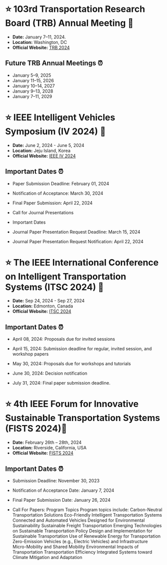 # :star: 103rd Transportation Research Board (TRB) Annual Meeting 🚗

- **Date:**  January 7–11, 2024. 
- **Location:** Washington, DC
- **Official Website:** [TRB 2024](https://www.trb.org/AnnualMeeting/AnnualMeeting.aspx)

## Future TRB Annual Meetings ⏰

- January 5–9, 2025
- January 11–15, 2026
- January 10–14, 2027
- January 9–13, 2028
- January 7–11, 2029




# :star: IEEE Intelligent Vehicles Symposium (IV 2024) 🚗

- **Date:** June 2, 2024 - June 5, 2024
- **Location:** Jeju Island, Korea
- **Official Website:** [IEEE IV 2024](https://ieee-iv.org/2024/)

## Important Dates ⏰

- Paper Submission Deadline: February 01, 2024
- Notification of Acceptance: March 30, 2024
- Final Paper Submission: April 22, 2024

- Call for Journal Presentations
- Important Dates
- Journal Paper Presentation Request Deadline: March 15, 2024
- Journal Paper Presentation Request Notification: April 22, 2024

 # :star: The IEEE International Conference on Intelligent Transportation Systems (ITSC 2024) 🚗

- **Date:**  Sep 24, 2024 - Sep 27, 2024
- **Location:**  Edmonton, Canada
- **Official Website:** [ITSC 2024](https://ieee-itsc.org/2024/)

## Important Dates ⏰

- April 08, 2024: Proposals due for invited sessions
  
- April 15, 2024: Submission deadline for regular, invited session, and workshop papers
  
- May 30, 2024: Proposals due for workshops and tutorials
  
- June 30, 2024: Decision notification
  
- July 31, 2024: Final paper submission deadline.


# :star: 4th IEEE Forum for Innovative Sustainable Transportation Systems (FISTS 2024)🚗

- **Date:** February 26th – 28th, 2024
- **Location:** Riverside, California, USA
- **Official Website:** [FISTS 2024](https://ieee-fists.org/2024/)

## Important Dates ⏰

- Submission Deadline: November 30, 2023
- Notification of Acceptance Date: January 7, 2024
- Final Paper Submission Date: January 26, 2024

- Call For Papers: Program Topics
Program topics include:
Carbon-Neutral Transportation Solutions
Eco-Friendly Intelligent Transportation Systems
Connected and Automated Vehicles Designed for Environmental Sustainability
Sustainable Freight Transportation
Emerging Technologies on Sustainable Transportation
Policy Design and Implementation for Sustainable Transportation
Use of Renewable Energy for Transportation
Zero-Emission Vehicles (e.g., Electric Vehicles) and Infrastructure
Micro-Mobility and Shared Mobility
Environmental Impacts of Transportation
Transportation Efficiency
Integrated Systems toward Climate Mitigation and Adaptation


